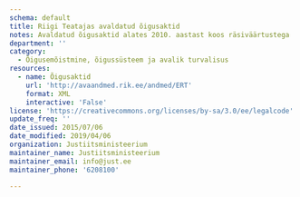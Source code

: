 ```yaml
---
schema: default
title: Riigi Teatajas avaldatud õigusaktid 
notes: Avaldatud õigusaktid alates 2010. aastast koos räsiväärtustega
department: ''
category:
  - Õigusemõistmine, õigussüsteem ja avalik turvalisus
resources:
  - name: Õigusaktid
    url: 'http://avaandmed.rik.ee/andmed/ERT'
    format: XML
    interactive: 'False'
license: 'https://creativecommons.org/licenses/by-sa/3.0/ee/legalcode'
update_freq: ''
date_issued: 2015/07/06
date_modified: 2019/04/06
organization: Justiitsministeerium
maintainer_name: Justiitsministeerium
maintainer_email: info@just.ee
maintainer_phone: '6208100'

---
```

